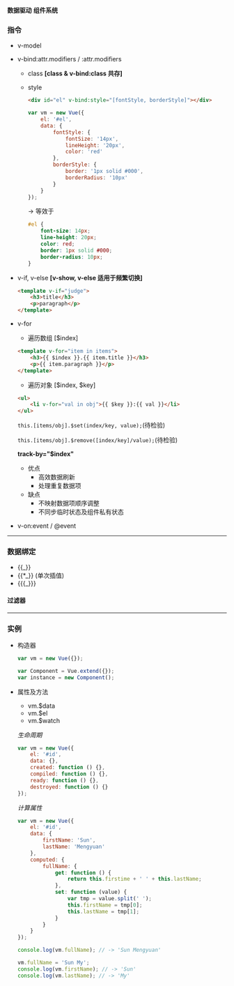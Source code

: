 __数据驱动__ __组件系统__

### 指令 ###
+ v-model
+ v-bind:attr.modifiers / :attr.modifiers
    + class __[class & v-bind:class 共存]__
    + style

        ```html
        <div id="el" v-bind:style="[fontStyle, borderStyle]"></div>
        ```
        ```javascript
        var vm = new Vue({
            el: '#el',
            data: {
                fontStyle: {
                    fontSize: '14px',
                    lineHeight: '20px',
                    color: 'red'
                },
                borderStyle: {
                    border: '1px solid #000',
                    borderRadius: '10px'
                }
            }
        });
        ```

        -> 等效于
        ```css
        #el {
            font-size: 14px;
            line-height: 20px;
            color: red;
            border: 1px solid #000;
            border-radius: 10px;
        }
        ```
+ v-if, v-else __[v-show, v-else 适用于频繁切换]__

    ```html
    <template v-if="judge">
        <h3>title</h3>
        <p>paragraph</p>
    </template>
    ```
+ v-for
    + 遍历数组 [$index]
    
    ```html
    <template v-for="item in items">
        <h3>{{ $index }}.{{ item.title }}</h3>
        <p>{{ item.paragraph }}</p>
    </template>
    ```

    + 遍历对象 [$index, $key]
    
    ```html
    <ul>
        <li v-for="val in obj">{{ $key }}:{{ val }}</li>
    </ul>
    ```

    `this.[items/obj].$set(index/key, value);`(待检验)
 
    `this.[items/obj].$remove([index/key]/value);`(待检验)

    __track-by="$index"__
    + 优点
        + 高效数据刷新
        + 处理重复数据项
    + 缺点
        + 不映射数据项顺序调整
        + 不同步临时状态及组件私有状态 
+ v-on:event / @event

***

### 数据绑定 ###
+ {{_}}
+ {{*_}} (单次插值)
+ {{{_}}}

#### 过滤器 ####

***

### 实例 ###
+ 构造器

    ```javascript
    var vm = new Vue({});
    ```
    ```javascript
    var Component = Vue.extend({});
    var instance = new Component();
    ```
+ 属性及方法
    + vm.$data
    + vm.$el
    + vm.$watch

    _生命周期_
    ```javascript
    var vm = new Vue({
        el: '#id',
        data: {},
        created: function () {},
        compiled: function () {},
        ready: function () {},
        destroyed: function () {}
    });
    ```

    _计算属性_
    ```javascript
    var vm = new Vue({
        el: '#id',
        data: {
            firstName: 'Sun',
            lastName: 'Mengyuan'
        },
        computed: {
            fullName: {
                get: function () {
                    return this.firstime + ' ' + this.lastName;
                },
                set: function (value) {
                    var tmp = value.split(' ');
                    this.firstName = tmp[0];
                    this.lastName = tmp[1];
                }
            }
        }
    });

    console.log(vm.fullName); // -> 'Sun Mengyuan'
 
    vm.fullName = 'Sun My';
    console.log(vm.firstName); // -> 'Sun'
    console.log(vm.lastName); // -> 'My'
    ```
